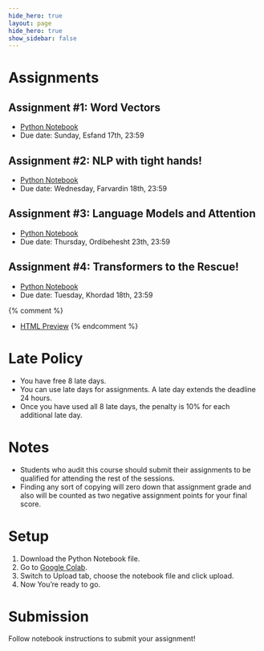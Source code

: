 ```yaml
---
hide_hero: true
layout: page
hide_hero: true
show_sidebar: false
---
```


# Assignments

## Assignment #1: Word Vectors
* [Python Notebook](https://github.com/teias-courses/nlp99/raw/gh-pages/assignments/Assignment_1.ipynb)
* Due date: Sunday, Esfand 17th, 23:59

## Assignment #2: NLP with tight hands!
* [Python Notebook](https://github.com/teias-courses/nlp99/raw/gh-pages/assignments/NLP_Assignment_2.ipynb)
* Due date: Wednesday, Farvardin 18th, 23:59

## Assignment #3: Language Models and Attention
* [Python Notebook](https://github.com/teias-courses/nlp99/raw/gh-pages/assignments/NLP_Assignment_3.ipynb)
* Due date: Thursday, Ordibehesht 23th, 23:59

## Assignment #4: Transformers to the Rescue!
* [Python Notebook](https://github.com/teias-courses/nlp99/raw/gh-pages/assignments/NLP_Assignment_4.ipynb)
* Due date: Tuesday, Khordad 18th, 23:59

{% comment %} 
* [HTML Preview](assignments/Assignment_1)
{% endcomment %}

# Late Policy
* You have free 8 late days.
* You can use late days for assignments. A late day extends the deadline 24 hours.
* Once you have used all 8 late days, the penalty is 10% for each additional late day.

# Notes
* Students who audit this course should submit their assignments to be qualified for attending the rest of the sessions.
* Finding any sort of copying will zero down that assignment grade and also will be counted as two negative assignment points for your final score.

# Setup
1. Download the Python Notebook file.
2. Go to [Google Colab](https://colab.research.google.com/).
3. Switch to Upload tab, choose the notebook file and click upload.
4. Now You’re ready to go.

# Submission
Follow notebook instructions to submit your assignment!
